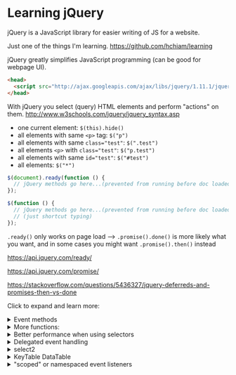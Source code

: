 # Learning jQuery

jQuery is a JavaScript library for easier writing of JS for a website.

Just one of the things I'm learning. https://github.com/hchiam/learning

jQuery greatly simplifies JavaScript programming (can be good for webpage UI).

```html
<head>
  <script src="http://ajax.googleapis.com/ajax/libs/jquery/1.11.1/jquery.min.js"></script>
</head>
```

With jQuery you select (query) HTML elements and perform "actions" on them.
http://www.w3schools.com/jquery/jquery_syntax.asp

- one current element: `$(this).hide()`
- all elements with same `<p>` tag: `$("p")`
- all elements with same `class="test"`: `$(".test")`
- all elements `<p>` with `class="test"`: `$("p.test")`
- all elements with same `id="test"`: `$("#test")`
- all elements: `$("*")`

```js
$(document).ready(function () {
  // jQuery methods go here...(prevented from running before doc loaded)
});
```

```js
$(function () {
  // jQuery methods go here...(prevented from running before doc loaded)
  // (just shortcut typing)
});
```

`.ready()` only works on page load --> `.promise().done()` is more likely what you want, and in some cases you might want `.promise().then()` instead

https://api.jquery.com/ready/

https://api.jquery.com/promise/

https://stackoverflow.com/questions/5436327/jquery-deferreds-and-promises-then-vs-done

Click to expand and learn more:

<details><summary>Event methods</summary>

click
dblclick
mousedown
mouseenter
keypress
submit
change
focus
load
scroll
resize

```js
//If click then do action:

$("p").click(function () {
  // action goes here!!
});
```

Example: `<p>'s` that disappear one at a time when dblclicked:

```html
<!DOCTYPE html>
<html>
  <head>
    <script src="http://ajax.googleapis.com/ajax/libs/jquery/1.11.1/jquery.min.js"></script>
    <script>
      $(document).ready(function () {
        $("p").dblclick(function () {
          $(this).hide();
        });
      });
    </script>
  </head>
  <body>
    <p>If you double-click on me, I will disappear.</p>
    <p>Click me away!</p>
    <p>Click me too!</p>
  </body>
</html>
```

If need to put functions in a separate file my_jquery_functions.js:

```html
<head>
  <script src="http://ajax.googleapis.com/ajax/libs/jquery/1.11.1/jquery.min.js"></script>
  <script src="my_jquery_functions.js"></script>
</head>
```

You can use jQuery to get the event listeners registered on an element:

```js
$._data($("#element-being-investigated")[0], "events");
```

</details>

<details><summary>More functions:</summary>

```js
//fadeIn

$(document).ready(function () {
  $("button").click(function () {
    $("#div1").fadeIn();
    $("#div2").fadeIn("slow");
    $("#div3").fadeIn(3000);
  });
});
```

```js
//fadeToggle
$(document).ready(function(){
  $("button").click(function(){
    $("#div1").fadeToggle();
    $("#div2").fadeToggle("slow");
    $("#div3").fadeToggle(3000);
  });
```

```js
//fadeTo

$(document).ready(function () {
  $("button").click(function () {
    $("#div1").fadeTo("slow", 0.15);
    $("#div2").fadeTo("slow", 0.4);
    $("#div3").fadeTo("slow", 0.7);
  });
});
```

```html
// MULITPLE FUNCTIONS ALL AT ONCE:

<!DOCTYPE html>
<html>
  <head>
    <script src="http://ajax.googleapis.com/ajax/libs/jquery/1.11.1/jquery.min.js"></script>
    <script>
      $(document).ready(function () {
        $("button").click(function () {
          $("#p1").css("color", "red").slideUp(2000).slideDown(2000);
          // could also just do:  $("#p1").css("color","red").slideUp(2000).slideDown(2000);
          // note that the slideUp and slideDown are done in order (as expected)
        });
      });
    </script>
  </head>
  <body>
    <p id="p1">jQuery is fun!!</p>
    <button>Click me</button>
  </body>
</html>
```

```js
//get content:

alert("Text: " + $("#test").text());

//set contentL

$("#btn1").click(function () {
  $("#test1").text("Hello world!");
});
```

```js
//set attribute:

$("button").click(function () {
  $("#w3s").attr({
    href: "http://www.w3schools.com/jquery",
    title: "W3Schools jQuery Tutorial",
  });
});
```

```js
//get attribute:

$("button").click(function () {
  alert($("#w3s").attr("href"));
});
```

```html
//example:
<!DOCTYPE html>
<html>
  <head>
    <script src="http://ajax.googleapis.com/ajax/libs/jquery/1.11.1/jquery.min.js"></script>
    <script>
      $(document).ready(function () {
        $("button").click(function () {
          alert($("#w3s").attr("href"));
        });
      });
    </script>
  </head>

  <body>
    <p><a href="http://www.w3schools.com" id="w3s">W3Schools.com</a></p>
    <button>Show href Value</button>
  </body>
</html>
```

(Link: [a note on using `attr()` vs `prop()`](https://stackoverflow.com/questions/5874652/prop-vs-attr/5876747#5876747))

```js
//rid it + its children:
$("#div1").remove();

//rid it of its children:
$("#div1").empty();

//remove all <p>'s with italic
$("p").remove(".italic");
```

```js
//add after:
$("p").append("Some appended text.");

//add before:
$("p").prepend("Some prepended text.");
```

```js
//append multiple <p>'s:
function appendText() {
  var txt1 = "<p>Text.</p>"; // Create element with HTML
  var txt2 = $("<p></p>").text("Text."); // Create with jQuery
  var txt3 = document.createElement("p"); // Create with DOM
  txt3.innerHTML = "Text.";
  $("p").append(txt1, txt2, txt3); // Append the new elements
}
```

```js
//insert text after an image:
$("img").after("Some text after");

//insert text before an image:
$("img").before("Some text before");
```

</details>

<details><summary>Better performance when using selectors</summary>

When jQuery looks at the string inside `$('...')`, it searches from right to left (so `.this-last .this-second .this-first`).

Prefer: (id) over (tag name with class) over (class).

For example, from fastest to slowest: `$('#some-id')` is faster than `$('a.some-class')` is faster than `$('.some-class')`.

A helpful pattern to remember is: `var cache = $('#container').find('div.some-class')`.

That is actually _faster_ than `var cache = $('#container div.some-class')`, because, again, jQuery searches right-to-left inside the selector string, which means it looks for `div.some-class` before filtering for instances that are inside of an element with id `#container`.

</details>

<details><summary>Delegated event handling</summary>

You can dynamically add event listeners to children elements that don't exist yet!

`$('#parent').on("click", "#child", function() {});`

Note: a delegated jQuery event listener might not work on the first trigger: for some reason changing `$('body').on('click',` to `$('body').click(` helps make it work on the first click

</details>

<details><summary>select2</summary>

<https://codepen.io/hchiam/pen/WNvMaEx>

</details>

<details><summary>KeyTable DataTable</summary>

<https://codepen.io/hchiam/pen/wvKwZRz>

</details>

<details><summary>"scoped" or namespaced event listeners</summary>

You can namespace events! Helpful for unbinding only the one listener of an event you want to unbind, instead of removing all listeners of the same event type.
  
Example: `.on('click.myNameSpace', function () { });`

<https://css-tricks.com/namespaced-events-jquery>

</details>
